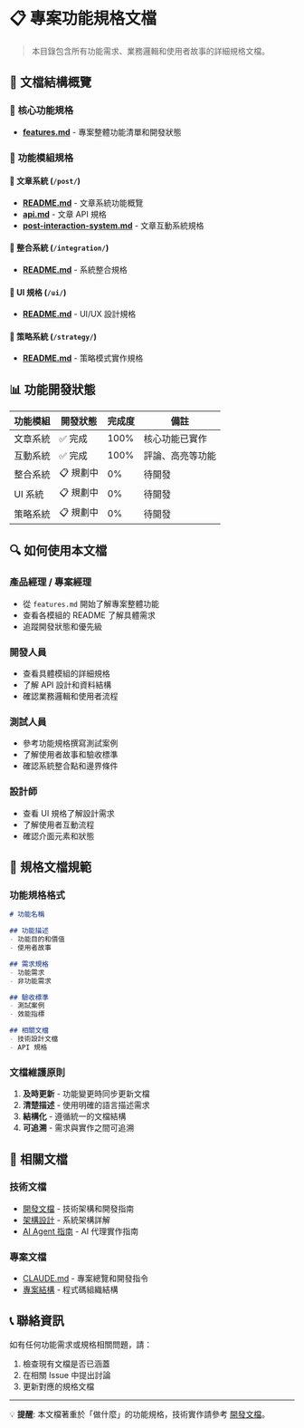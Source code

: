 # 📋 專案功能規格文檔

> 本目錄包含所有功能需求、業務邏輯和使用者故事的詳細規格文檔。

## 🎯 文檔結構概覽

### 📄 **核心功能規格**
- **[features.md](./features.md)** - 專案整體功能清單和開發狀態

### 📁 **功能模組規格**

#### 🔖 **文章系統** (`/post/`)
- **[README.md](./post/README.md)** - 文章系統功能概覽
- **[api.md](./post/api.md)** - 文章 API 規格
- **[post-interaction-system.md](./post/post-interaction-system.md)** - 文章互動系統規格

#### 🔌 **整合系統** (`/integration/`)
- **[README.md](./integration/README.md)** - 系統整合規格

#### 🎨 **UI 規格** (`/ui/`)
- **[README.md](./ui/README.md)** - UI/UX 設計規格

#### 🎪 **策略系統** (`/strategy/`)
- **[README.md](./strategy/README.md)** - 策略模式實作規格

## 📊 **功能開發狀態**

| 功能模組 | 開發狀態 | 完成度 | 備註 |
|---------|---------|--------|------|
| 文章系統 | ✅ 完成 | 100% | 核心功能已實作 |
| 互動系統 | ✅ 完成 | 100% | 評論、高亮等功能 |
| 整合系統 | 📋 規劃中 | 0% | 待開發 |
| UI 系統 | 📋 規劃中 | 0% | 待開發 |
| 策略系統 | 📋 規劃中 | 0% | 待開發 |

## 🔍 **如何使用本文檔**

### **產品經理 / 專案經理**
- 從 `features.md` 開始了解專案整體功能
- 查看各模組的 README 了解具體需求
- 追蹤開發狀態和優先級

### **開發人員**
- 查看具體模組的詳細規格
- 了解 API 設計和資料結構
- 確認業務邏輯和使用者流程

### **測試人員**
- 參考功能規格撰寫測試案例
- 了解使用者故事和驗收標準
- 確認系統整合點和邊界條件

### **設計師**
- 查看 UI 規格了解設計需求
- 了解使用者互動流程
- 確認介面元素和狀態

## 📝 **規格文檔規範**

### **功能規格格式**
```markdown
# 功能名稱

## 功能描述
- 功能目的和價值
- 使用者故事

## 需求規格
- 功能需求
- 非功能需求

## 驗收標準
- 測試案例
- 效能指標

## 相關文檔
- 技術設計文檔
- API 規格
```

### **文檔維護原則**
1. **及時更新** - 功能變更時同步更新文檔
2. **清楚描述** - 使用明確的語言描述需求
3. **結構化** - 遵循統一的文檔結構
4. **可追溯** - 需求與實作之間可追溯

## 🔗 **相關文檔**

### **技術文檔**
- [開發文檔](../dev/README.md) - 技術架構和開發指南
- [架構設計](../dev/architecture.md) - 系統架構詳解
- [AI Agent 指南](../dev/ai-agent-guide.md) - AI 代理實作指南

### **專案文檔**
- [CLAUDE.md](../../CLAUDE.md) - 專案總覽和開發指令
- [專案結構](../dev/project-structure.md) - 程式碼組織結構

## 📞 **聯絡資訊**

如有任何功能需求或規格相關問題，請：
1. 檢查現有文檔是否已涵蓋
2. 在相關 Issue 中提出討論
3. 更新對應的規格文檔

---

💡 **提醒**: 本文檔著重於「做什麼」的功能規格，技術實作請參考 [開發文檔](../dev/README.md)。